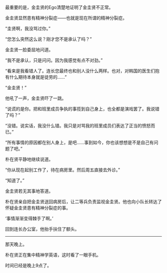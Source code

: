 最重要的是，金圭贤的Ego清楚地证明了金圭贤不正常。

金圭贤显然患有精神分裂症——也就是现在所谓的精神分裂症。

“圭贤啊，我没骂过你。”

“您怎么突然这么说？刚才您不是承认了吗？”

金圭贤一脸委屈地问道。

“我不是承认，只是问问。因为我感觉有点不对劲。”

“看来是我看错人了。连长您最终也和别人没什么两样。也对，对韩国的医生们抱有什么期待本身就是徒劳的……”

“金圭贤！”

他吼了一声，金圭贤吓了一跳。

“说谎的是你。把和班里成员争执的事揽到自己身上，也全都是演戏罢了。我说错了吗？”

“没错。说实话，我没什么错。我只是对骂我的班里成员们表达了正当的愤怒而已。”

“所有事情的原因都在别人身上，是吧……事到如今，你也该想想是不是自己有问题了吧。”

朴在贤平静地继续说道。

“你从现在起别工作了，待在病房里。然后周五直接去外诊。”

“知道了。”

金圭贤若无其事地答道。

朴在贤亲自把金圭贤送回病房后，让二等兵负责监视金圭贤。他也向小队长转达了怀疑金圭贤患有精神分裂症的事。

‘事情渐渐变得棘手了啊。’

回到连长办公室，他抬手扶住了额头。

* * *

那天晚上。

朴在贤正在集中精神学英语，这时看了一眼手机。

时间已经是晚上9点了。